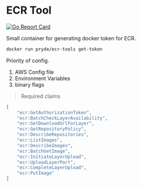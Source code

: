 # ECR Tool

[![Go Report Card](https://goreportcard.com/badge/github.com/lyon-pryde/ecr-tools)](https://goreportcard.com/report/github.com/lyon-pryde/ecr-tools)

Small container for generating docker token for ECR.

```sh
docker run pryde/ecr-tools get-token
```
Priority of config.

1) AWS Config file
2) Environment Variables
3) binary flags

> Required claims

```json
[
    "ecr:GetAuthorizationToken",
    "ecr:BatchCheckLayerAvailability",
    "ecr:GetDownloadUrlForLayer",
    "ecr:GetRepositoryPolicy",
    "ecr:DescribeRepositories",
    "ecr:ListImages",
    "ecr:DescribeImages",
    "ecr:BatchGetImage",
    "ecr:InitiateLayerUpload",
    "ecr:UploadLayerPart",
    "ecr:CompleteLayerUpload",
    "ecr:PutImage"
]
```
